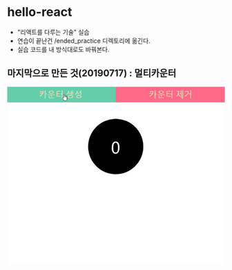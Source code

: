 # hello-react
- "리액트를 다루는 기술" 실습
- 연습이 끝난건 /ended_practice 디렉토리에 옮긴다.
- 실습 코드를 내 방식대로도 바꿔본다.

## 마지막으로 만든 것(20190717) : 멀티카운터

![multicounter](./counter2.gif)